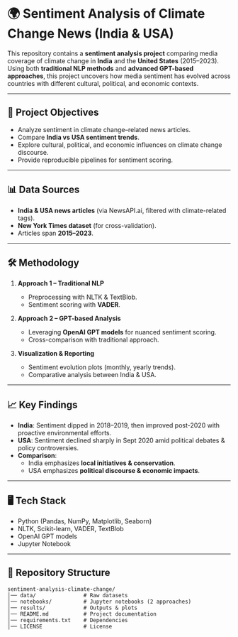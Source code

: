 # 🌍 Sentiment Analysis of Climate Change News (India & USA)

This repository contains a **sentiment analysis project** comparing media coverage of climate change in **India** and the **United States** (2015–2023).  
Using both **traditional NLP methods** and **advanced GPT-based approaches**, this project uncovers how media sentiment has evolved across countries with different cultural, political, and economic contexts.

---

## 📌 Project Objectives
- Analyze sentiment in climate change–related news articles.
- Compare **India vs USA sentiment trends**.
- Explore cultural, political, and economic influences on climate change discourse.
- Provide reproducible pipelines for sentiment scoring.

---

## 📊 Data Sources
- **India & USA news articles** (via NewsAPI.ai, filtered with climate-related tags).
- **New York Times dataset** (for cross-validation).
- Articles span **2015–2023**.

---

## 🛠️ Methodology
1. **Approach 1 – Traditional NLP**  
   - Preprocessing with NLTK & TextBlob.  
   - Sentiment scoring with **VADER**.  

2. **Approach 2 – GPT-based Analysis**  
   - Leveraging **OpenAI GPT models** for nuanced sentiment scoring.  
   - Cross-comparison with traditional approach.

3. **Visualization & Reporting**  
   - Sentiment evolution plots (monthly, yearly trends).  
   - Comparative analysis between India & USA.  

---

## 📈 Key Findings
- **India**: Sentiment dipped in 2018–2019, then improved post-2020 with proactive environmental efforts.  
- **USA**: Sentiment declined sharply in Sept 2020 amid political debates & policy controversies.  
- **Comparison**:  
  - India emphasizes **local initiatives & conservation**.  
  - USA emphasizes **political discourse & economic impacts**.  

---

## 🖥️ Tech Stack
- Python (Pandas, NumPy, Matplotlib, Seaborn)  
- NLTK, Scikit-learn, VADER, TextBlob  
- OpenAI GPT models  
- Jupyter Notebook  

---

## 📂 Repository Structure
```text
sentiment-analysis-climate-change/
│── data/               # Raw datasets
│── notebooks/          # Jupyter notebooks (2 approaches)
│── results/            # Outputs & plots
│── README.md           # Project documentation
│── requirements.txt    # Dependencies
│── LICENSE             # License
